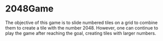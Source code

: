 # 2048Game

The objective of this game is to slide numbered tiles on a grid to combine them to create a tile with the number 2048. However, one can continue to play the game after reaching the goal, creating tiles with larger numbers.  
